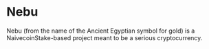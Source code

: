 # Nebu
Nebu (from the name of the Ancient Egyptian symbol for gold) is a NaivecoinStake-based project meant to be a serious cryptocurrency.

